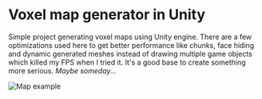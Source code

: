 # Voxel map generator in Unity

Simple project generating voxel maps using Unity engine. There are a few optimizations used here to get better performance like chunks, face hiding and dynamic generated meshes instead of drawing multiple game objects which killed my FPS when I tried it. It's a good base to create something more serious. *Maybe someday...*

![Map example](https://i.imgur.com/Kifgz15g.png)